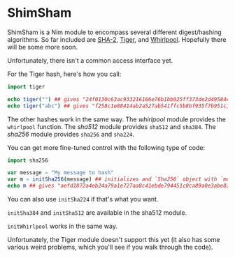 
ShimSham
========

ShimSham is a Nim module to encompass several different digest/hashing algorithms. So far included are [SHA-2](https://en.wikipedia.org/wiki/SHA-2), [Tiger](https://en.wikipedia.org/wiki/Tiger_%28cryptography%29), and [Whirlpool](https://en.wikipedia.org/wiki/Whirlpool_%28cryptography%29). Hopefully there will be some more soon.

Unfortunately, there isn't a common access interface yet.

For the Tiger hash, here's how you call:
```nim
import tiger

echo tiger("") ## gives "24f0130c63ac933216166e76b1bb925ff373de2d49584e7a"
echo tiger("abc") ## gives "f258c1e88414ab2a527ab541ffc5b8bf935f7b951c132951"
```

The other hashes work in the same way. The *whirlpool* module provides the `whirlpool` function. The *sha512* module provides `sha512` and `sha384`. The *sha256* module provides `sha256` and `sha224`. 

You can get more fine-tuned control with the following type of code:

```nim
import sha256

var message = "My message to hash"
var m = initSha256(message) ## initializes and `Sha256` object with `message`
echo m ## gives "aefd1872a4eb24a79a1e727aa8c41ebde794451c0ca89a0e3abe82e45a477afc"
```
You can also use `initSha224` if that's what you want.

`initSha384` and `initSha512` are available in the sha512 module.

`initWhirlpool` works in the same way.

Unfortunately, the Tiger module doesn't support this yet (it also has some various weird problems, which you'll see if you walk through the code).
